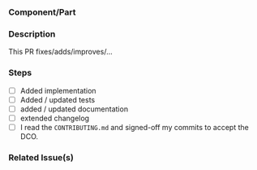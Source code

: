 ### Component/Part
<!-- e.g database -->

### Description
This PR fixes/adds/improves/...

### Steps

<!-- Please tick all steps this PR performs (if something is not necessary, please remove it) -->

- [ ] Added implementation
- [ ] Added / updated tests
- [ ] added / updated documentation
- [ ] extended changelog
- [ ] I read the `CONTRIBUTING.md` and signed-off my commits to accept the DCO.

### Related Issue(s)
<!-- e.g #123 -->

